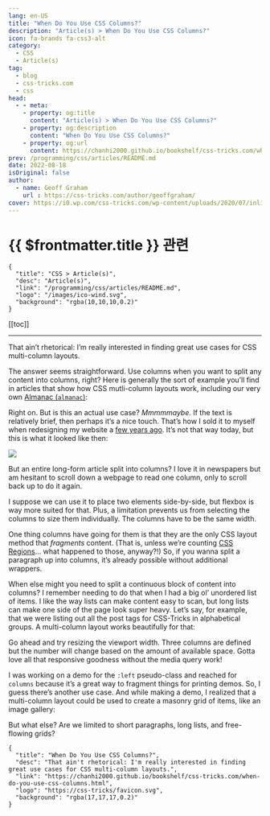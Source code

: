 ```yaml
---
lang: en-US
title: "When Do You Use CSS Columns?"
description: "Article(s) > When Do You Use CSS Columns?"
icon: fa-brands fa-css3-alt
category:
  - CSS
  - Article(s)
tag:
  - blog
  - css-tricks.com
  - css
head:
  - - meta:
    - property: og:title
      content: "Article(s) > When Do You Use CSS Columns?"
    - property: og:description
      content: "When Do You Use CSS Columns?"
    - property: og:url
      content: https://chanhi2000.github.io/bookshelf/css-tricks.com/when-do-you-use-css-columns.html
prev: /programming/css/articles/README.md
date: 2022-08-18
isOriginal: false
author:
  - name: Geoff Graham
    url : https://css-tricks.com/author/geoffgraham/
cover: https://i0.wp.com/css-tricks.com/wp-content/uploads/2020/07/inline-block-columns.png
---
```


# {{ $frontmatter.title }} 관련

```component VPCard
{
  "title": "CSS > Article(s)",
  "desc": "Article(s)",
  "link": "/programming/css/articles/README.md",
  "logo": "/images/ico-wind.svg",
  "background": "rgba(10,10,10,0.2)"
}
```

[[toc]]

---

<SiteInfo
  name="When Do You Use CSS Columns?"
  desc="That ain't rhetorical: I'm really interested in finding great use cases for CSS multi-column layouts."
  url="https://css-tricks.com/when-do-you-use-css-columns"
  logo="https://css-tricks/favicon.svg"
  preview="https://i0.wp.com/css-tricks.com/wp-content/uploads/2020/07/inline-block-columns.png"/>

That ain’t rhetorical: I’m really interested in finding great use cases for CSS multi-column layouts.

The answer seems straightforward. Use columns when you want to split any content into columns, right? Here is generally the sort of example you’ll find in articles that show how CSS mutli-column layouts work, including our very own [Almanac (<VPIcon icon="iconfont icon-css-tricks"/>`almanac`)](https://css-tricks.com/almanac/properties/c/columns/):

<CodePen
  user="geoffgraham"
  slug-hash="yLKQNYP"
  title="Untitled"
  :default-tab="['css','result']"
  :theme="$isDarkmode ? 'dark': 'light'"/>
Right on. But is this an actual use case? *Mmmmmaybe.* If the text is relatively brief, then perhaps it’s a nice touch. That’s how I sold it to myself when redesigning my website a [<VPIcon icon="fas fa-globe"/>few years ago](https://geoffgraham.me/website-redesign-the-homepage/). It’s not that way today, but this is what it looked like then:

![](https://i0.wp.com/css-tricks.com/wp-content/uploads/2022/08/mockup-03.jpg?resize=1440%2C1662&ssl=1)

But an entire long-form article split into columns? I love it in newspapers but am hesitant to scroll down a webpage to read one column, only to scroll back up to do it again.

I suppose we can use it to place two elements side-by-side, but flexbox is way more suited for that. Plus, a limitation prevents us from selecting the columns to size them individually. The columns have to be the same width.

One thing columns have going for them is that they are the only CSS layout method that *fragments* content. (That is, unless we’re counting [<VPIcon icon="fas fa-globe"/>CSS Regions](https://drafts.csswg.org/css-regions/)… what happened to those, anyway?!) So, if you wanna split a paragraph up into columns, it’s already possible without additional wrappers.

When else might you need to split a continuous block of content into columns? I remember needing to do that when I had a big ol’ unordered list of items. I like the way lists can make content easy to scan, but long lists can make one side of the page look super heavy. Let’s say, for example, that we were listing out all the post tags for CSS-Tricks in alphabetical groups. A multi-column layout works beautifully for that:

<CodePen
  user="geoffgraham"
  slug-hash="eYMQNKQ"
  title="CSS Multi-Column Tag List"
  :default-tab="['css','result']"
  :theme="$isDarkmode ? 'dark': 'light'"/>

Go ahead and try resizing the viewport width. Three columns are defined but the number will change based on the amount of available space. Gotta love all that responsive goodness without the media query work!

I was working on a demo for the `:left` pseudo-class and reached for `columns` because it’s a great way to fragment things for printing demos. So, I guess there’s another use case. And while making a demo, I realized that a multi-column layout could be used to create a masonry grid of items, like an image gallery:

<CodePen
  user="geoffgraham"
  slug-hash="qBoQOWd"
  title="Untitled"
  :default-tab="['css','result']"
  :theme="$isDarkmode ? 'dark': 'light'"/>

But what else? Are we limited to short paragraphs, long lists, and free-flowing grids?

<!-- TODO: add ARTICLE CARD -->
```component VPCard
{
  "title": "When Do You Use CSS Columns?",
  "desc": "That ain't rhetorical: I'm really interested in finding great use cases for CSS multi-column layouts.",
  "link": "https://chanhi2000.github.io/bookshelf/css-tricks.com/when-do-you-use-css-columns.html",
  "logo": "https://css-tricks/favicon.svg",
  "background": "rgba(17,17,17,0.2)"
}
```
